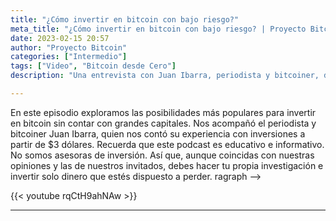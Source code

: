 ```yaml
---
title: "¿Cómo invertir en bitcoin con bajo riesgo?"
meta_title: "¿Cómo invertir en bitcoin con bajo riesgo? | Proyecto Bitcoin"
date: 2023-02-15 20:57
author: "Proyecto Bitcoin"
categories: ["Intermedio"]
tags: ["Video", "Bitcoin desde Cero"]
description: "Una entrevista con Juan Ibarra, periodista y bitcoiner, donde hablamos sobre su experiencia con inversiones en Bitcoin"

---
```

En este episodio exploramos las posibilidades más populares para invertir en bitcoin sin contar con grandes capitales. Nos acompañó el periodista y bitcoiner Juan Ibarra, quien nos contó su experiencia con inversiones a partir de $3 dólares. Recuerda que este podcast es educativo e informativo. No somos asesoras de inversión. Así que, aunque coincidas con nuestras opiniones y las de nuestros invitados, debes hacer tu propia investigación e invertir solo dinero que estés dispuesto a perder.
ragraph -->

{{< youtube rqCtH9ahNAw >}}

<hr>
